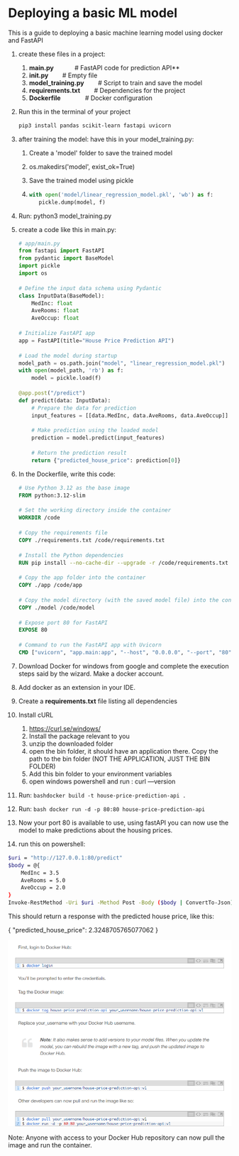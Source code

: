 # Deploying a basic ML model
 This is a guide to deploying a basic machine learning model using docker and FastAPI

1. create these files in a project:
    1. **main.py**            # FastAPI code for prediction API**
    2. **__init__.py**        # Empty file
    3. **model_training.py**        # Script to train and save the model
    4. **requirements.txt**        # Dependencies for the project
    5. **Dockerfile**              # Docker configuration
2. Run this in the terminal of your project
    ```bash
    pip3 install pandas scikit-learn fastapi uvicorn
    ```
3. after training the model: have this in your model_training.py:
    
   1. Create a 'model' folder to save the trained model
    
   2. os.makedirs('model', exist_ok=True)
    
   3. Save the trained model using pickle
    
   4. ```python
      with open('model/linear_regression_model.pkl', 'wb') as f:
         pickle.dump(model, f)
      ```
    
4. Run: python3 model_training.py
5. create a code like this in main.py:
     
    ```python
    # app/main.py
    from fastapi import FastAPI
    from pydantic import BaseModel
    import pickle
    import os
    
    # Define the input data schema using Pydantic
    class InputData(BaseModel):
        MedInc: float
        AveRooms: float
        AveOccup: float
    
    # Initialize FastAPI app
    app = FastAPI(title="House Price Prediction API")
    
    # Load the model during startup
    model_path = os.path.join("model", "linear_regression_model.pkl")
    with open(model_path, 'rb') as f:
        model = pickle.load(f)
    
    @app.post("/predict")
    def predict(data: InputData):
        # Prepare the data for prediction
        input_features = [[data.MedInc, data.AveRooms, data.AveOccup]]
        
        # Make prediction using the loaded model
        prediction = model.predict(input_features)
        
        # Return the prediction result
        return {"predicted_house_price": prediction[0]}
    
    ```
    
    
    
6. In the Dockerfile, write this code:
    
    ```dockerfile
    # Use Python 3.12 as the base image
    FROM python:3.12-slim
    
    # Set the working directory inside the container
    WORKDIR /code
    
    # Copy the requirements file
    COPY ./requirements.txt /code/requirements.txt
    
    # Install the Python dependencies
    RUN pip install --no-cache-dir --upgrade -r /code/requirements.txt
    
    # Copy the app folder into the container
    COPY ./app /code/app
    
    # Copy the model directory (with the saved model file) into the container
    COPY ./model /code/model
    
    # Expose port 80 for FastAPI
    EXPOSE 80
    
    # Command to run the FastAPI app with Uvicorn
    CMD ["uvicorn", "app.main:app", "--host", "0.0.0.0", "--port", "80"]
    
    ```
    
7. Download Docker for windows from google and complete the execution steps said by the wizard. Make a docker account.
8. Add docker as an extension in your IDE. <you can chatgpt this part>
9. Create a **requirements.txt** file listing all dependencies
10. Install cURL
    1. https://curl.se/windows/
    2. Install the package relevant to you
    3. unzip the downloaded folder
    4. open the bin folder, it should have an application there. Copy the path to the bin folder (NOT THE APPLICATION, JUST THE BIN FOLDER)
    5. Add this bin folder to your environment variables
    6. open windows powershell and run : curl —version 
11. Run: 
```bashdocker build -t house-price-prediction-api .```
12. Run: 
```bash docker run -d -p 80:80 house-price-prediction-api```
13. Now your port 80 is available to use, using fastAPI you can now use the model to make predictions about the housing prices.
14. run this on powershell:

```bash
$uri = "http://127.0.0.1:80/predict"
$body = @{
    MedInc = 3.5
    AveRooms = 5.0
    AveOccup = 2.0
}
Invoke-RestMethod -Uri $uri -Method Post -Body ($body | ConvertTo-Json) -ContentType "application/json"
```

This should return a response with the predicted house price, like this:

{
"predicted_house_price": 2.3248705765077062
}

![Local Image](image.png)

Note: Anyone with access to your Docker Hub repository can now pull the image and run the container.